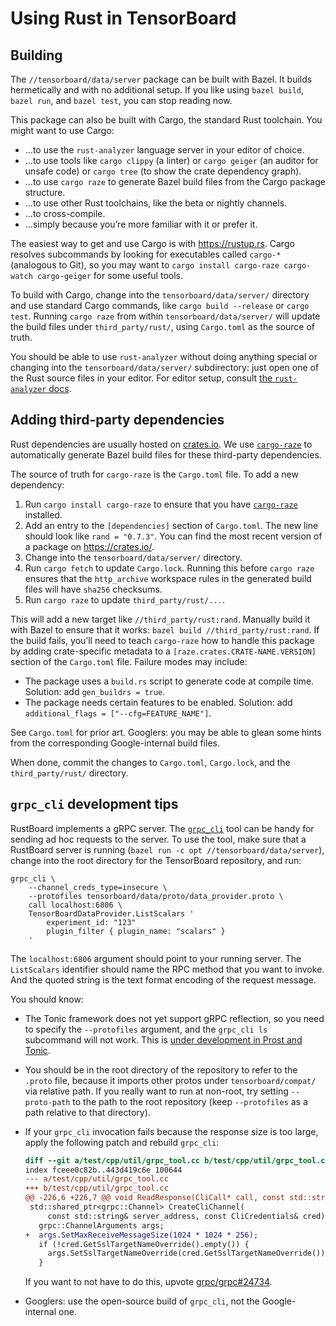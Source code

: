 # Using Rust in TensorBoard

## Building

The `//tensorboard/data/server` package can be built with Bazel. It builds
hermetically and with no additional setup. If you like using `bazel build`,
`bazel run`, and `bazel test`, you can stop reading now.

This package can also be built with Cargo, the standard Rust toolchain. You
might want to use Cargo:

-   …to use the `rust-analyzer` language server in your editor of choice.
-   …to use tools like `cargo clippy` (a linter) or `cargo geiger` (an auditor
    for unsafe code) or `cargo tree` (to show the crate dependency graph).
-   …to use `cargo raze` to generate Bazel build files from the Cargo package
    structure.
-   …to use other Rust toolchains, like the beta or nightly channels.
-   …to cross-compile.
-   …simply because you’re more familiar with it or prefer it.

The easiest way to get and use Cargo is with <https://rustup.rs>. Cargo resolves
subcommands by looking for executables called `cargo-*` (analogous to Git), so
you may want to `cargo install cargo-raze cargo-watch cargo-geiger` for some
useful tools.

To build with Cargo, change into the `tensorboard/data/server/` directory and
use standard Cargo commands, like `cargo build --release` or `cargo test`.
Running `cargo raze` from within `tensorboard/data/server/` will update the
build files under `third_party/rust/`, using `Cargo.toml` as the source of
truth.

You should be able to use `rust-analyzer` without doing anything special or
changing into the `tensorboard/data/server/` subdirectory: just open one of the
Rust source files in your editor. For editor setup, consult
[the `rust-analyzer` docs][ra-docs].

[ra-docs]: https://rust-analyzer.github.io/

## Adding third-party dependencies

Rust dependencies are usually hosted on [crates.io]. We use [`cargo-raze`][raze]
to automatically generate Bazel build files for these third-party dependencies.

The source of truth for `cargo-raze` is the `Cargo.toml` file. To add a new
dependency:

1.  Run `cargo install cargo-raze` to ensure that you have [`cargo-raze`][raze]
    installed.
2.  Add an entry to the `[dependencies]` section of `Cargo.toml`. The new line
    should look like `rand = "0.7.3"`. You can find the most recent version of a
    package on <https://crates.io/>.
3.  Change into the `tensorboard/data/server/` directory.
4.  Run `cargo fetch` to update `Cargo.lock`. Running this before `cargo raze`
    ensures that the `http_archive` workspace rules in the generated build
    files will have `sha256` checksums.
5.  Run `cargo raze` to update `third_party/rust/...`.

This will add a new target like `//third_party/rust:rand`. Manually build it
with Bazel to ensure that it works: `bazel build //third_party/rust:rand`. If
the build fails, you’ll need to teach `cargo-raze` how to handle this package by
adding crate-specific metadata to a `[raze.crates.CRATE-NAME.VERSION]` section
of the `Cargo.toml` file. Failure modes may include:

-   The package uses a `build.rs` script to generate code at compile time.
    Solution: add `gen_buildrs = true`.
-   The package needs certain features to be enabled. Solution: add
    `additional_flags = ["--cfg=FEATURE_NAME"]`.

See `Cargo.toml` for prior art. Googlers: you may be able to glean some hints
from the corresponding Google-internal build files.

When done, commit the changes to `Cargo.toml`, `Cargo.lock`, and the
`third_party/rust/` directory.

[crates.io]: https://crates.io/
[raze]: https://github.com/google/cargo-raze

## `grpc_cli` development tips

RustBoard implements a gRPC server. The [`grpc_cli`] tool can be handy for
sending ad hoc requests to the server. To use the tool, make sure that a
RustBoard server is running (`bazel run -c opt //tensorboard/data/server`),
change into the root directory for the TensorBoard repository, and run:

```
grpc_cli \
    --channel_creds_type=insecure \
    --protofiles tensorboard/data/proto/data_provider.proto \
    call localhost:6806 \
    TensorBoardDataProvider.ListScalars '
        experiment_id: "123"
        plugin_filter { plugin_name: "scalars" }
    '
```

The `localhost:6806` argument should point to your running server. The
`ListScalars` identifier should name the RPC method that you want to invoke. And
the quoted string is the text format encoding of the request message.

You should know:

-   The Tonic framework does not yet support gRPC reflection, so you need to
    specify the `--protofiles` argument, and the `grpc_cli ls` subcommand will
    not work. This is [under development in Prost and Tonic][reflection].

-   You should be in the root directory of the repository to refer to the
    `.proto` file, because it imports other protos under `tensorboard/compat/`
    via relative path. If you really want to run at non-root, try setting
    `--proto-path` to the path to the root repository (keep `--protofiles` as a
    path relative to that directory).

-   If your `grpc_cli` invocation fails because the response size is too large,
    apply the following patch and rebuild `grpc_cli`:

    ```diff
    diff --git a/test/cpp/util/grpc_tool.cc b/test/cpp/util/grpc_tool.cc
    index fceee0c82b..443d419c6e 100644
    --- a/test/cpp/util/grpc_tool.cc
    +++ b/test/cpp/util/grpc_tool.cc
    @@ -226,6 +226,7 @@ void ReadResponse(CliCall* call, const std::string& method_name,
     std::shared_ptr<grpc::Channel> CreateCliChannel(
         const std::string& server_address, const CliCredentials& cred) {
       grpc::ChannelArguments args;
    +  args.SetMaxReceiveMessageSize(1024 * 1024 * 256);
       if (!cred.GetSslTargetNameOverride().empty()) {
         args.SetSslTargetNameOverride(cred.GetSslTargetNameOverride());
       }
    ```

    If you want to not have to do this, upvote [grpc/grpc#24734].

-   Googlers: use the open-source build of `grpc_cli`, not the Google-internal
    one.

[`grpc_cli`]: https://github.com/grpc/grpc/blob/master/doc/command_line_tool.md
[grpc/grpc#24734]: https://github.com/grpc/grpc/issues/24374
[reflection]: https://github.com/hyperium/tonic/pull/340
